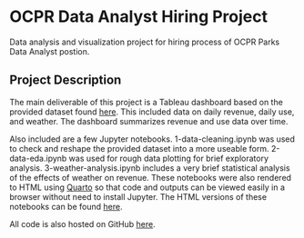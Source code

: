 # OCPR Data Analyst Hiring Project
Data analysis and visualization project for hiring process of OCPR Parks Data Analyst postion.

## Project Description
The main deliverable of this project is a Tableau dashboard based on the provided dataset found [here](https://public.tableau.com/app/profile/tyler.nardone/viz/OCPRFacilitiesRevenueDashboard/Dashboard1). This included data on daily revenue, daily use, and weather. The dashboard summarizes revenue and use data over time.

Also included are a few Jupyter notebooks. 1-data-cleaning.ipynb was used to check and reshape the provided dataset into a more useable form. 2-data-eda.ipynb was used for rough data plotting for brief exploratory analysis. 3-weather-analysis.ipynb includes a very brief statistical analysis of the effects of weather on revenue. These notebooks were also rendered to HTML using [Quarto](https://quarto.org/) so that code and outputs can be viewed easily in a browser without need to install Jupyter.
The HTML versions of these notebooks can be found [here](https://tynardone.github.io/ocpr-data-viz/notebooks/index.html).

All code is also hosted on GitHub [here](https://github.com/tynardone/ocpr-data-viz/tree/main).

